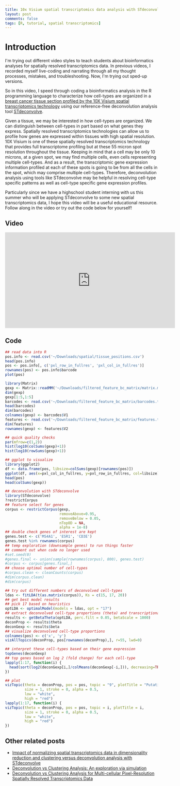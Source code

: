 ```yaml
---
title: 10x Visium spatial transcriptomics data analysis with STdeconvolve in R
layout: post
comments: false
tags: [R, tutorial, spatial transcriptomics]
---
```


# Introduction

I'm trying out different video styles to teach students about bioinformatics analyses for spatially resolved transcriptomics data. In previous videos, I recorded myself live-coding and narrating through all my thought processes, mistakes, and troubleshooting. Now, I'm trying out sped-up versions. 

So in this video, I speed through coding a bioinformatics analysis in the R programming language to characterize how cell-types are organized in a [breast cancer tissue section profiled by the 10X Visium spatial transcriptomics technology](https://www.10xgenomics.com/products/xenium-in-situ/preview-dataset-human-breast) using our reference-free deconvolution analysis tool [STdeconvolve](https://www.nature.com/articles/s41467-022-30033-z). 

Given a tissue, we may be interested in how cell-types are organized. We can distinguish between cell-types in part based on what genes they express. Spatially resolved transcriptomics technologies can allow us to profile how genes are expressed within tissues with high spatial resolution. 10X Visium is one of these spatially resolved transcriptomics technology that provides full transcriptome profiling but at these 55 micron spot resolution throughout the tissue. Keeping in mind that a cell may be only 10 microns, at a given spot, we may find multiple cells, even cells representing multiple cell-types. And as a result, the transcriptomic gene expression information profiled at each of these spots is going to be from all the cells in the spot, which may comprise multiple cell-types. Therefore, deconvolution analysis using tools like STdeconvolve may be helpful in resolving cell-type specific patterns as well as cell-type specific gene expression profiles.

Particularly since we have a highschool student interning with us this summer who will be applying STdeconvolve to some new spatial transcriptomics data, I hope this video will be a useful educational resource. Follow along in the video or try out the code below for yourself!

## Video

<div align="center">
<iframe width="560" height="315" src="https://www.youtube.com/embed/WyYx07G-xic" title="YouTube video player" frameborder="0" allow="accelerometer; autoplay; clipboard-write; encrypted-media; gyroscope; picture-in-picture; web-share" allowfullscreen></iframe>
</div>

## Code

```r
## read data into R
pos.info <- read.csv('~/Downloads/spatial/tissue_positions.csv')
head(pos.info)
pos <- pos.info[, c('pxl_row_in_fullres', 'pxl_col_in_fullres')]
rownames(pos) <- pos.info$barcode
plot(pos)

library(Matrix)
gexp <- Matrix::readMM('~/Downloads/filtered_feature_bc_matrix/matrix.mtx.gz')
dim(gexp)
gexp[1:5,1:5]
barcodes <- read.csv('~/Downloads/filtered_feature_bc_matrix/barcodes.tsv.gz', sep="\t", header=FALSE)
head(barcodes)
dim(barcodes)
colnames(gexp) <- barcodes$V1
features <- read.csv('~/Downloads/filtered_feature_bc_matrix/features.tsv.gz', sep="\t", header=FALSE)
dim(features)
rownames(gexp) <- features$V2

## quick quality checks
par(mfrow=c(1,2))
hist(log10(colSums(gexp)+1))
hist(log10(rowSums(gexp)+1))

## ggplot to visualize
library(ggplot2)
df <- data.frame(pos, libsize=colSums(gexp)[rownames(pos)])
ggplot(df, aes(x=pxl_col_in_fullres, y=pxl_row_in_fullres, col=libsize)) + geom_point()
head(pos)
head(colSums(gexp))

## deconvolution with STdeconvolve
library(STdeconvolve)
?restrictCorpus
## feature select for genes
corpus <- restrictCorpus(gexp, 
                         removeAbove=0.95, 
                         removeBelow = 0.05, 
                         nTopOD = NA, 
                         alpha = 1e-8)
## double check genes of interest are kept
genes.test <- c('MS4A1', 'ESR1', 'CD3E')
genes.test %in% rownames(corpus)
## temp exploration (downsample genes) to run things faster
## comment out when code no longer used
#set.seed(0)
#genes.final <- union(sample(rownames(corpus), 800), genes.test)
#corpus <- corpus[genes.final,]
## choose optimal number of cell-types
#corpus.clean <- cleanCounts(corpus)
#dim(corpus.clean)
#dim(corpus)

## try out different numbers of deconvolved cell-types
ldas <- fitLDA(t(as.matrix(corpus)), Ks = c(15, 17, 20))
## get best model results 
## pick 17 based on heuristics
optLDA <- optimalModel(models = ldas, opt = "17")
## extract deconvolved cell-type proportions (theta) and transcriptional profiles (beta)
results <- getBetaTheta(optLDA, perc.filt = 0.05, betaScale = 1000)
deconProp <- results$theta
deconGexp <- results$beta
## visualize deconvolved cell-type proportions
colnames(pos) <- c('x', 'y')
vizAllTopics(deconProp, pos[rownames(deconProp),], r=55, lwd=0)	  

## interpret these cell-types based on their gene expression
topGenes(deconGexp)
## top genes based on log 2 (fold change) for each cell-type
lapply(1:17, function(i) {
  head(sort(log2(deconGexp[i,]/colMeans(deconGexp[-i,])), decreasing=TRUE))
})

## plot 
vizTopic(theta = deconProp, pos = pos, topic = "9", plotTitle = "Putative B Cells",
         size = 1, stroke = 0, alpha = 0.5,
         low = "white",
         high = "red")
lapply(1:17, function(i) {
vizTopic(theta = deconProp, pos = pos, topic = i, plotTitle = i,
         size = 1, stroke = 0, alpha = 0.5,
         low = "white",
         high = "red")
})

```

## Other related posts
- [Impact of normalizing spatial transcriptomics data in dimensionality reduction and clustering versus deconvolution analysis with STdeconvolve](https://jef.works/blog/2023/05/04/normalization-clustering-vs-deconvolution/)
- [Deconvolution vs Clustering Analysis: An exploration via simulation](https://jef.works/blog/2022/07/11/deconvolution-vs-clustering-2/)
- [Deconvolution vs Clustering Analysis for Multi-cellular Pixel-Resolution Spatially Resolved Transcriptomics Data](https://jef.works/blog/2022/05/03/deconvolution-vs-clustering/)
